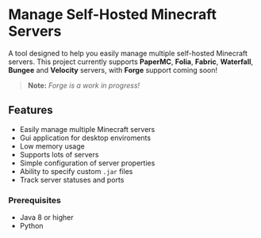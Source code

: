 # Manage Self-Hosted Minecraft Servers

A tool designed to help you easily manage multiple self-hosted Minecraft servers. This project currently supports **PaperMC**, **Folia**, **Fabric**, **Waterfall**, **Bungee** and **Velocity** servers, with **Forge** support coming soon!

> **Note:** *Forge is a work in progress!*

## Features

- Easily manage multiple Minecraft servers
- Gui application for desktop enviroments
- Low memory usage
- Supports lots of servers
- Simple configuration of server properties
- Ability to specify custom `.jar` files
- Track server statuses and ports

### Prerequisites

- Java 8 or higher
- Python